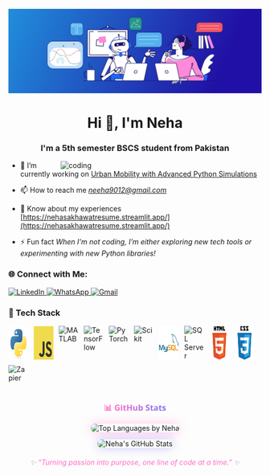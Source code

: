 ![logo](https://github.com/Neha9012/Neha9012/blob/main/Banner.jpg)
<h1 align="center">Hi 👋, I'm Neha</h1>
<h3 align="center">I'm a 5th semester BSCS student from Pakistan</h3>
<img align="right" alt="coding" width="400" src="https://cdn.dribbble.com/users/2704414/screenshots/7466903/media/b08ab576316bd4582fef189f471cd9e5.gif">


- 🔭 I’m currently working on [Urban Mobility with Advanced Python Simulations](https://github.com/Neha9012/traffic-data-simulation.git)

- 📫 How to reach me *neeha9012@gmail.com*

- 📄 Know about my experiences [https://nehasakhawatresume.streamlit.app/](https://nehasakhawatresume.streamlit.app/)

- ⚡ Fun fact *When I'm not coding, I’m either exploring new tech tools or experimenting with new Python libraries!*

<!-- Connect Section -->
<h3 align="left">🌐 Connect with Me:</h3>
<p>
  <a href="https://linkedin.com/in/neha-s-2135b8284" target="_blank">
    <img src="https://img.icons8.com/color/48/linkedin.png" alt="LinkedIn" width="30" />
  </a>
  <a href="https://www.whatsapp.com/channel/0029VafHAolJUM2XNALU0N1f" target="_blank">
    <img src="https://img.icons8.com/color/48/whatsapp.png" alt="WhatsApp" width="30" />
  </a>
  <a href="mailto:neeha9012@gmail.com">
    <img src="https://img.icons8.com/color/48/gmail-new.png" alt="Gmail" width="30" />
  </a>
</p>

<!-- Skills Carousel -->
<h3 align="left">🚀 Tech Stack</h3>
<div style="display: flex; flex-wrap: wrap; gap: 10px;">
  <img src="https://raw.githubusercontent.com/devicons/devicon/master/icons/python/python-original.svg" alt="Python" width="40" style="transition: transform .3s; border-radius: 8px;" onmouseover="this.style.transform='scale(1.3)'" onmouseout="this.style.transform='scale(1)'"/>
  <img src="https://raw.githubusercontent.com/devicons/devicon/master/icons/javascript/javascript-original.svg" alt="JavaScript" width="40" style="transition: transform .3s;" onmouseover="this.style.transform='scale(1.3)'" onmouseout="this.style.transform='scale(1)'"/>
  <img src="https://upload.wikimedia.org/wikipedia/commons/2/21/Matlab_Logo.png" alt="MATLAB" width="40" />
  <img src="https://www.vectorlogo.zone/logos/tensorflow/tensorflow-icon.svg" alt="TensorFlow" width="40"/>
  <img src="https://www.vectorlogo.zone/logos/pytorch/pytorch-icon.svg" alt="PyTorch" width="40"/>
  <img src="https://upload.wikimedia.org/wikipedia/commons/0/05/Scikit_learn_logo_small.svg" alt="Scikit" width="40"/>
  <img src="https://raw.githubusercontent.com/devicons/devicon/master/icons/mysql/mysql-original-wordmark.svg" alt="MySQL" width="40"/>
  <img src="https://www.svgrepo.com/show/303229/microsoft-sql-server-logo.svg" alt="SQL Server" width="40"/>
  <img src="https://raw.githubusercontent.com/devicons/devicon/master/icons/html5/html5-original-wordmark.svg" alt="HTML5" width="40"/>
  <img src="https://raw.githubusercontent.com/devicons/devicon/master/icons/css3/css3-original-wordmark.svg" alt="CSS3" width="40"/>
  <img src="https://www.vectorlogo.zone/logos/zapier/zapier-icon.svg" alt="Zapier" width="40"/>
</div>

<br/>

<!-- GitHub Stats -->
<!-- GitHub Stats Section -->
<h3 align="center" style="color: #ff6ec4; font-family: 'Segoe UI', Tahoma, Geneva, Verdana, sans-serif;">
  📊 <span style="background: linear-gradient(90deg, #ff6ec4, #7873f5); -webkit-background-clip: text; color: transparent;">GitHub Stats</span>
</h3>

<p align="center">
  <img 
    src="https://github-readme-stats.vercel.app/api/top-langs?username=neha9012&layout=compact&theme=radical" 
    width="400" 
    alt="Top Languages by Neha"
    style="border-radius: 15px; box-shadow: 0 0 20px rgba(255,110,196,0.4); transition: transform 0.3s ease-in-out;"
    onmouseover="this.style.transform='scale(1.05)'" 
    onmouseout="this.style.transform='scale(1)'"
  />
</p>

<p align="center">
  <img 
    src="https://github-readme-stats.vercel.app/api?username=neha9012&show_icons=true&theme=radical" 
    width="400" 
    alt="Neha's GitHub Stats"
    style="border-radius: 15px; box-shadow: 0 0 20px rgba(120,115,245,0.4); transition: transform 0.3s ease-in-out;"
    onmouseover="this.style.transform='scale(1.05)'" 
    onmouseout="this.style.transform='scale(1)'"
  />
</p>

<!-- Footer Quote -->
<p align="center" style="font-style: italic; color: #999999; font-size: 14px; margin-top: 20px;">
  ✨ <span style="color: #ff6ec4;">“Turning passion into purpose, one line of code at a time.”</span> ✨
</p>
